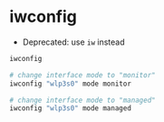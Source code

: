 # iwconfig

- Deprecated: use `iw` instead

```sh
iwconfig
```

```sh
# change interface mode to "monitor"
iwconfig "wlp3s0" mode monitor

# change interface mode to "managed"
iwconfig "wlp3s0" mode managed
```
